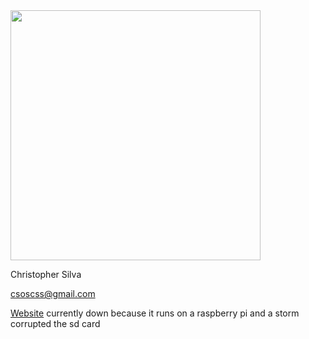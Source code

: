 <img src="http://i.imgur.com/rpsGgHZ.jpg" width="400">

Christopher Silva

csoscss@gmail.com

<a href=http://csos95.ddns.net>Website</a> currently down because it runs on a raspberry pi and a storm corrupted the sd card
